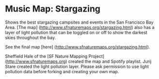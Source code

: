 # Music Map: Stargazing
Shows the best stargazing campsites and events in the San Francisco Bay Area. [The map] (http://www.sfnaturemaps.org/stargazing.html) also has a layer of light pollution that can be toggled on or off to show the darkest skies throughout the bay.

See the final map [here] (http://www.sfnaturemaps.org/stargazing.html).

Sheffield Hale of the [SF Nature Mapping Project] (http://www.sfnaturemaps.org) created the map and Spotify playlist. Jurij Stare created the light pollution layer.
Please ask permission to use light pollution data before forking and creating your own map. 
